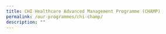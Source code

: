 ```yaml
---
title: CHI Healthcare Advanced Management Programme (CHAMP)
permalink: /our-programmes/chi-champ/
description: ""
---
```

